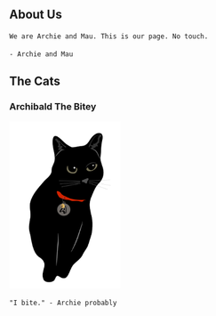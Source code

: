 ## About Us

```
We are Archie and Mau. This is our page. No touch. 

- Archie and Mau
```


## The Cats

### Archibald The Bitey

<img src="https://github.com/Fasian1/Catscapades/raw/master/imgs/archie2.png" width="200">


```
"I bite." - Archie probably
```
